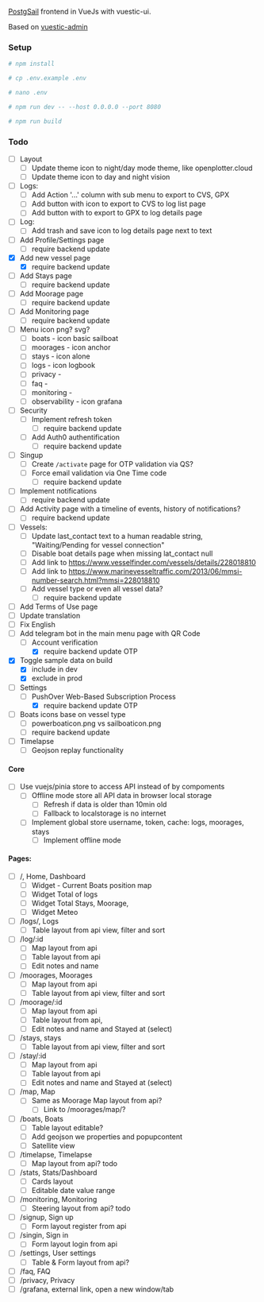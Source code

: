 [PostgSail](https://github.com/xbgmsharp/postgsail) frontend in VueJs with vuestic-ui.

Based on [vuestic-admin](https://vuestic.dev)

### Setup

```bash
# npm install
```

```bash
# cp .env.example .env
```

```bash
# nano .env
```

```bash
# npm run dev -- --host 0.0.0.0 --port 8080
```

```bash
# npm run build
```

### Todo

- [ ] Layout
  - [ ] Update theme icon to night/day mode theme, like openplotter.cloud
  - [ ] Update theme icon to day and night vision
- [ ] Logs:
  - [ ] Add Action '...' column with sub menu to export to CVS, GPX
  - [ ] Add button with icon to export to CVS to log list page
  - [ ] Add button with to export to GPX to log details page
- [ ] Log:
  - [ ] Add trash and save icon to log details page next to text
- [ ] Add Profile/Settings page
  - [ ] require backend update
- [x] Add new vessel page
  - [x] require backend update
- [ ] Add Stays page
  - [ ] require backend update
- [ ] Add Moorage page
  - [ ] require backend update
- [ ] Add Monitoring page
  - [ ] require backend update
- [ ] Menu icon png? svg?
  - [ ] boats - icon basic sailboat
  - [ ] moorages - icon anchor
  - [ ] stays - icon alone
  - [ ] logs - icon logbook
  - [ ] privacy -
  - [ ] faq -
  - [ ] monitoring -
  - [ ] observability - icon grafana
- [ ] Security
  - [ ] Implement refresh token
    - [ ] require backend update
  - [ ] Add Auth0 authentification
    - [ ] require backend update
- [ ] Singup
  - [ ] Create `/activate` page for OTP validation via QS?
  - [ ] Force email validation via One Time code
    - [ ] require backend update
- [ ] Implement notifications
  - [ ] require backend update
- [ ] Add Activity page with a timeline of events, history of notifications?
  - [ ] require backend update
- [ ] Vessels:
  - [ ] Update last_contact text to a human readable string, "Waiting/Pending for vessel connection"
  - [ ] Disable boat details page when missing lat_contact null
  - [ ] Add link to https://www.vesselfinder.com/vessels/details/228018810
  - [ ] Add link to https://www.marinevesseltraffic.com/2013/06/mmsi-number-search.html?mmsi=228018810
  - [ ] Add vessel type or even all vessel data?
    - [ ] require backend update
- [ ] Add Terms of Use page
- [ ] Update translation
- [ ] Fix English
- [ ] Add telegram bot in the main menu page with QR Code
  - [ ] Account verification
    - [x] require backend update OTP
- [x] Toggle sample data on build
  - [x] include in dev
  - [x] exclude in prod
- [ ] Settings
  - [ ] PushOver Web-Based Subscription Process
    - [x] require backend update OTP
- [ ] Boats icons base on vessel type
  - [ ] powerboaticon.png vs sailboaticon.png
  - [ ] require backend update
- [ ] Timelapse
  - [ ] Geojson replay functionality

#### Core

- [ ] Use vuejs/pinia store to access API instead of by compoments
  - [ ] Offline mode store all API data in browser local storage
    - [ ] Refresh if data is older than 10min old
    - [ ] Fallback to localstorage is no internet
  - [ ] Implement global store username, token, cache: logs, moorages, stays
    - [ ] Implement offline mode

#### Pages:

- [ ] /, Home, Dashboard
  - [ ] Widget - Current Boats position map
  - [ ] Widget Total of logs
  - [ ] Widget Total Stays, Moorage,
  - [ ] Widget Meteo
- [ ] /logs/, Logs
  - [ ] Table layout from api view, filter and sort
- [ ] /log/:id
  - [ ] Map layout from api
  - [ ] Table layout from api
  - [ ] Edit notes and name
- [ ] /moorages, Moorages
  - [ ] Map layout from api
  - [ ] Table layout from api view, filter and sort
- [ ] /moorage/:id
  - [ ] Map layout from api
  - [ ] Table layout from api,
  - [ ] Edit notes and name and Stayed at (select)
- [ ] /stays, stays
  - [ ] Table layout from api view, filter and sort
- [ ] /stay/:id
  - [ ] Map layout from api
  - [ ] Table layout from api
  - [ ] Edit notes and name and Stayed at (select)
- [ ] /map, Map
  - [ ] Same as Moorage Map layout from api?
    - [ ] Link to /moorages/map/?
- [ ] /boats, Boats
  - [ ] Table layout editable?
  - [ ] Add geojson we properties and popupcontent
  - [ ] Satellite view
- [ ] /timelapse, Timelapse
  - [ ] Map layout from api? todo
- [ ] /stats, Stats/Dashboard
  - [ ] Cards layout
  - [ ] Editable date value range
- [ ] /monitoring, Monitoring
  - [ ] Steering layout from api? todo
- [ ] /signup, Sign up
  - [ ] Form layout register from api
- [ ] /singin, Sign in
  - [ ] Form layout login from api
- [ ] /settings, User settings
  - [ ] Table & Form layout from api?
- [ ] /faq, FAQ
- [ ] /privacy, Privacy
- [ ] /grafana, external link, open a new window/tab
